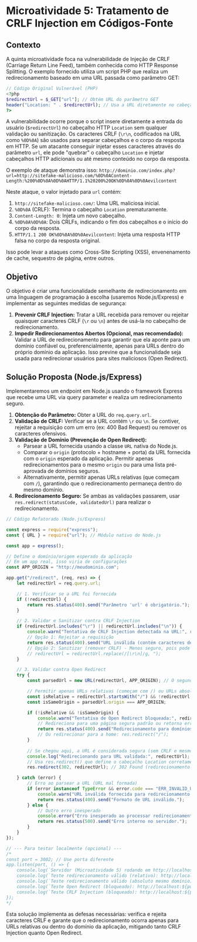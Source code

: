 # Microatividade 5: Tratamento de CRLF Injection em Códigos-Fonte

## Contexto

A quinta microatividade foca na vulnerabilidade de Injeção de CRLF (Carriage Return Line Feed), também conhecida como HTTP Response Splitting. O exemplo fornecido utiliza um script PHP que realiza um redirecionamento baseado em uma URL passada como parâmetro GET:

```php
// Código Original Vulnerável (PHP)
<?php
$redirectUrl = $_GET["url"]; // Obtém URL do parâmetro GET
header("Location: " . $redirectUrl); // Usa a URL diretamente no cabeçalho Location
?>
```

A vulnerabilidade ocorre porque o script insere diretamente a entrada do usuário (`$redirectUrl`) no cabeçalho HTTP `Location` sem qualquer validação ou sanitização. Os caracteres CRLF (`\r\n`, codificados na URL como `%0D%0A`) são usados para separar cabeçalhos e o corpo da resposta em HTTP. Se um atacante conseguir injetar esses caracteres através do parâmetro `url`, ele pode "quebrar" o cabeçalho `Location` e injetar cabeçalhos HTTP adicionais ou até mesmo conteúdo no corpo da resposta.

O exemplo de ataque demonstra isso:
`http://dominio.com/index.php?url=http://sitefake-malicioso.com/%0D%0AContent-Length:%200%0D%0A%0D%0AHTTP/1.1%20200%20OK%0D%0A%0D%0Aevilcontent`

Neste ataque, o valor injetado para `url` contém:

1.  `http://sitefake-malicioso.com/`: Uma URL maliciosa inicial.
2.  `%0D%0A` (CRLF): Termina o cabeçalho `Location` prematuramente.
3.  `Content-Length: 0`: Injeta um novo cabeçalho.
4.  `%0D%0A%0D%0A`: Dois CRLFs, indicando o fim dos cabeçalhos e o início do corpo da resposta.
5.  `HTTP/1.1 200 OK%0D%0A%0D%0Aevilcontent`: Injeta uma resposta HTTP falsa no corpo da resposta original.

Isso pode levar a ataques como Cross-Site Scripting (XSS), envenenamento de cache, sequestro de página, entre outros.

## Objetivo

O objetivo é criar uma funcionalidade semelhante de redirecionamento em uma linguagem de programação à escolha (usaremos Node.js/Express) e implementar as seguintes medidas de segurança:

1.  **Prevenir CRLF Injection:** Tratar a URL recebida para remover ou rejeitar quaisquer caracteres CRLF (`\r` ou `\n`) antes de usá-la no cabeçalho de redirecionamento.
2.  **Impedir Redirecionamentos Abertos (Opcional, mas recomendado):** Validar a URL de redirecionamento para garantir que ela aponte para um domínio confiável ou, preferencialmente, apenas para URLs dentro do próprio domínio da aplicação. Isso previne que a funcionalidade seja usada para redirecionar usuários para sites maliciosos (Open Redirect).

## Solução Proposta (Node.js/Express)

Implementaremos um endpoint em Node.js usando o framework Express que recebe uma URL via query parameter e realiza um redirecionamento seguro.

1.  **Obtenção do Parâmetro:** Obter a URL do `req.query.url`.
2.  **Validação de CRLF:** Verificar se a URL contém `\r` ou `\n`. Se contiver, rejeitar a requisição com um erro (ex: 400 Bad Request) ou remover os caracteres ofensivos.
3.  **Validação de Domínio (Prevenção de Open Redirect):**
    *   Parsear a URL fornecida usando a classe `URL` nativa do Node.js.
    *   Comparar o `origin` (protocolo + hostname + porta) da URL fornecida com o `origin` esperado da aplicação. Permitir apenas redirecionamentos para o mesmo `origin` ou para uma lista pré-aprovada de domínios seguros.
    *   Alternativamente, permitir apenas URLs relativas (que começam com `/`), garantindo que o redirecionamento permaneça dentro do mesmo domínio.
4.  **Redirecionamento Seguro:** Se ambas as validações passarem, usar `res.redirect(statusCode, validatedUrl)` para realizar o redirecionamento.

```javascript
// Código Refatorado (Node.js/Express)

const express = require("express");
const { URL } = require("url"); // Módulo nativo do Node.js

const app = express();

// Define o domínio/origem esperado da aplicação
// Em um app real, isso viria de configurações
const APP_ORIGIN = "http://meudominio.com"; 

app.get("/redirect", (req, res) => {
    let redirectUrl = req.query.url;

    // 1. Verificar se a URL foi fornecida
    if (!redirectUrl) {
        return res.status(400).send("Parâmetro 'url' é obrigatório.");
    }

    // 2. Validar e Sanitizar contra CRLF Injection
    if (redirectUrl.includes("\r") || redirectUrl.includes("\n")) {
        console.warn("Tentativa de CRLF Injection detectada na URL:", redirectUrl);
        // Opção 1: Rejeitar a requisição
        return res.status(400).send("URL inválida (contém caracteres de nova linha).");
        // Opção 2: Sanitizar (remover CRLF) - Menos seguro, pois pode mascarar intenções
        // redirectUrl = redirectUrl.replace(/[\r\n]/g, "); 
    }

    // 3. Validar contra Open Redirect
    try {
        const parsedUrl = new URL(redirectUrl, APP_ORIGIN); // O segundo argumento resolve URLs relativas

        // Permitir apenas URLs relativas (começam com /) ou URLs absolutas DENTRO do mesmo domínio
        const isRelative = redirectUrl.startsWith("/") && !redirectUrl.startsWith("//");
        const isSameOrigin = parsedUrl.origin === APP_ORIGIN;

        if (!isRelative && !isSameOrigin) {
            console.warn("Tentativa de Open Redirect bloqueada:", redirectUrl, "| Origin:", parsedUrl.origin);
            // Redireciona para uma página segura padrão ou retorna erro
            return res.status(400).send("Redirecionamento para domínios externos não permitido.");
            // Ou redirecionar para a home: res.redirect("/"); 
        }
        
        // Se chegou aqui, a URL é considerada segura (sem CRLF e mesmo domínio ou relativa)
        console.log("Redirecionando para URL validada:", redirectUrl);
        // Usa res.redirect() que define o cabeçalho Location corretamente
        res.redirect(302, redirectUrl); // 302 Found (redirecionamento temporário)

    } catch (error) {
        // Erro ao parsear a URL (URL mal formada)
        if (error instanceof TypeError && error.code === "ERR_INVALID_URL") {
            console.warn("URL inválida fornecida para redirecionamento:", redirectUrl);
            return res.status(400).send("Formato de URL inválido.");
        } else {
            // Outro erro inesperado
            console.error("Erro inesperado ao processar redirecionamento:", error);
            return res.status(500).send("Erro interno no servidor.");
        }
    }
});

// --- Para testar localmente (opcional) ---
/*
const port = 3002; // Use porta diferente
app.listen(port, () => {
    console.log(`Servidor (Microatividade 5) rodando em http://localhost:${port}`);
    console.log(`Teste redirecionamento válido (relativo): http://localhost:${port}/redirect?url=/pagina-segura`);
    console.log(`Teste redirecionamento válido (absoluto mesmo domínio): http://localhost:${port}/redirect?url=http://meudominio.com/outra-pagina`);
    console.log(`Teste Open Redirect (bloqueado): http://localhost:${port}/redirect?url=http://site-externo-malicioso.com`);
    console.log(`Teste CRLF Injection (bloqueado): http://localhost:${port}/redirect?url=http://meudominio.com/%0D%0AInjectedHeader:Value`);
});
*/
```

Esta solução implementa as defesas necessárias: verifica e rejeita caracteres CRLF e garante que o redirecionamento ocorra apenas para URLs relativas ou dentro do domínio da aplicação, mitigando tanto CRLF Injection quanto Open Redirect.
